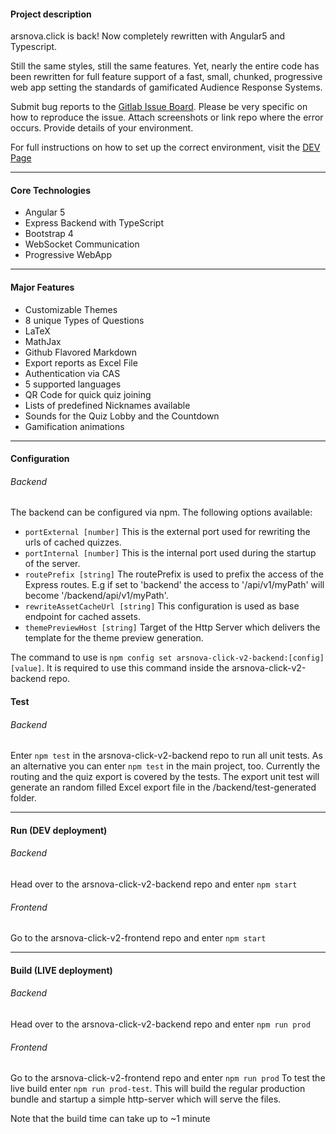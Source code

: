 #### Project description

arsnova.click is back! Now completely rewritten with Angular5 and Typescript.

Still the same styles, still the same features. Yet, nearly the entire code has been rewritten for full feature support of a fast, small, chunked, progressive web app setting the standards of gamificated Audience Response Systems.

Submit bug reports to the [Gitlab Issue Board](https://git.thm.de/arsnova/arsnova.click-v2/issues). Please be very specific on how to reproduce the issue. Attach screenshots or link repo where the error occurs. Provide details of your environment.

For full instructions on how to set up the correct environment, visit the [DEV Page](./DEV.md)

---
#### Core Technologies

- Angular 5
- Express Backend with TypeScript
- Bootstrap 4
- WebSocket Communication
- Progressive WebApp

---
#### Major Features
- Customizable Themes
- 8 unique Types of Questions
- LaTeX
- MathJax
- Github Flavored Markdown
- Export reports as Excel File
- Authentication via CAS
- 5 supported languages
- QR Code for quick quiz joining
- Lists of predefined Nicknames available
- Sounds for the Quiz Lobby and the Countdown
- Gamification animations

---
#### Configuration

###### Backend
The backend can be configured via npm. The following options available:
- `portExternal [number]` This is the external port used for rewriting the urls of cached quizzes.
- `portInternal [number]` This is the internal port used during the startup of the server.
- `routePrefix [string]` The routePrefix is used to prefix the access of the Express routes. E.g if set to 'backend' the access to '/api/v1/myPath' will become '/backend/api/v1/myPath'.
- `rewriteAssetCacheUrl [string]` This configuration is used as base endpoint for cached assets.
- `themePreviewHost [string]` Target of the Http Server which delivers the template for the theme preview generation.

The command to use is `npm config set arsnova-click-v2-backend:[config] [value]`. It is required to use this command inside the arsnova-click-v2-backend repo.

#### Test
###### Backend
Enter `npm test` in the arsnova-click-v2-backend repo to run all unit tests. As an alternative you can enter `npm test` in the main project, too.
Currently the routing and the quiz export is covered by the tests. The export unit test will generate an random filled Excel export file in the /backend/test-generated folder.

---
#### Run (DEV deployment)

###### Backend
Head over to the arsnova-click-v2-backend repo and enter `npm start`

###### Frontend
Go to the arsnova-click-v2-frontend repo and enter `npm start`

---
#### Build (LIVE deployment)

###### Backend
Head over to the arsnova-click-v2-backend repo and enter `npm run prod`

###### Frontend
Go to the arsnova-click-v2-frontend repo and enter `npm run prod`
To test the live build enter `npm run prod-test`. This will build the regular production bundle and startup a simple http-server which will serve the files.

Note that the build time can take up to ~1 minute
